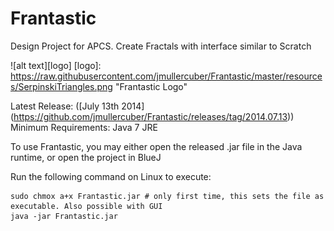 Frantastic
==========

Design Project for APCS. Create Fractals with interface similar to Scratch

![alt text][logo]
[logo]: https://raw.githubusercontent.com/jmullercuber/Frantastic/master/resources/SerpinskiTriangles.png "Frantastic Logo"

Latest Release: ([July 13th 2014] (https://github.com/jmullercuber/Frantastic/releases/tag/2014.07.13))
Minimum Requirements: Java 7 JRE

To use Frantastic, you may either open the released .jar file in the Java runtime, or open the project in BlueJ

Run the following command on Linux to execute:
```
sudo chmox a+x Frantastic.jar # only first time, this sets the file as executable. Also possible with GUI
java -jar Frantastic.jar
```
